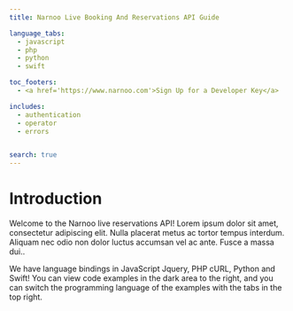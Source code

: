 ```yaml
---
title: Narnoo Live Booking And Reservations API Guide

language_tabs:
  - javascript
  - php
  - python
  - swift

toc_footers:
  - <a href='https://www.narnoo.com'>Sign Up for a Developer Key</a>

includes:
  - authentication
  - operator
  - errors


search: true
---
```


# Introduction

Welcome to the Narnoo live reservations API! Lorem ipsum dolor sit amet, consectetur adipiscing elit. Nulla placerat metus ac tortor tempus interdum. Aliquam nec odio non dolor luctus accumsan vel ac ante. Fusce a massa dui..

We have language bindings in JavaScript Jquery, PHP cURL, Python and Swift! You can view code examples in the dark area to the right, and you can switch the programming language of the examples with the tabs in the top right.
